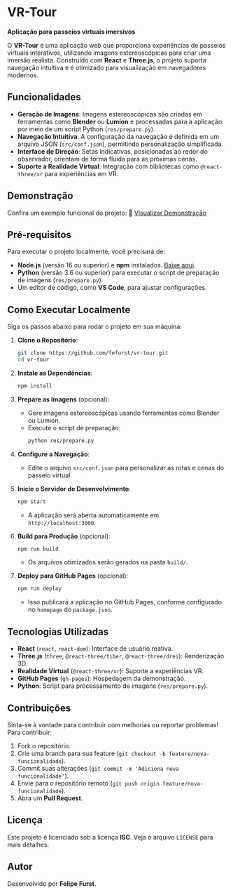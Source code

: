 # VR-Tour

**Aplicação para passeios virtuais imersivos**

O **VR-Tour** é uma aplicação web que proporciona experiências de passeios virtuais interativos, utilizando imagens estereoscópicas para criar uma imersão realista. Construído com **React** e **Three.js**, o projeto suporta navegação intuitiva e é otimizado para visualização em navegadores modernos.

## Funcionalidades

- **Geração de Imagens**: Imagens estereoscópicas são criadas em ferramentas como **Blender** ou **Lumion** e processadas para a aplicação por meio de um script Python (`res/prepare.py`).
- **Navegação Intuitiva**: A configuração da navegação é definida em um arquivo JSON (`src/conf.json`), permitindo personalização simplificada.
- **Interface de Direção**: Setas indicativas, posicionadas ao redor do observador, orientam de forma fluida para as próximas cenas.
- **Suporte a Realidade Virtual**: Integração com bibliotecas como `@react-three/xr` para experiências em VR.

## Demonstração

Confira um exemplo funcional do projeto:
🔗 [Visualizar Demonstração](https://fefurst.github.io/vr-tour/)

## Pré-requisitos

Para executar o projeto localmente, você precisará de:

- **Node.js** (versão 16 ou superior) e **npm** instalados. [Baixe aqui](https://nodejs.org/).
- **Python** (versão 3.6 ou superior) para executar o script de preparação de imagens (`res/prepare.py`).
- Um editor de código, como **VS Code**, para ajustar configurações.

## Como Executar Localmente

Siga os passos abaixo para rodar o projeto em sua máquina:

1. **Clone o Repositório**:
    ```bash
    git clone https://github.com/fefurst/vr-tour.git
    cd vr-tour
    ```

2. **Instale as Dependências**:
    ```bash
    npm install
    ```

3. **Prepare as Imagens** (opcional):
    - Gere imagens estereoscópicas usando ferramentas como Blender ou Lumion.
    - Execute o script de preparação:
        ```bash
        python res/prepare.py
        ```

4. **Configure a Navegação**:
    - Edite o arquivo `src/conf.json` para personalizar as rotas e cenas do passeio virtual.

5. **Inicie o Servidor de Desenvolvimento**:
    ```bash
    npm start
    ```
    - A aplicação será aberta automaticamente em `http://localhost:3000`.

6. **Build para Produção** (opcional):
    ```bash
    npm run build
    ```
    - Os arquivos otimizados serão gerados na pasta `build/`.

7. **Deploy para GitHub Pages** (opcional):
    ```bash
    npm run deploy
    ```
    - Isso publicará a aplicação no GitHub Pages, conforme configurado no `homepage` do `package.json`.

## Tecnologias Utilizadas

- **React** (`react`, `react-dom`): Interface de usuário reativa.
- **Three.js** (`three`, `@react-three/fiber`, `@react-three/drei`): Renderização 3D.
- **Realidade Virtual** (`@react-three/xr`): Suporte a experiências VR.
- **GitHub Pages** (`gh-pages`): Hospedagem da demonstração.
- **Python**: Script para processamento de imagens (`res/prepare.py`).

## Contribuições

Sinta-se à vontade para contribuir com melhorias ou reportar problemas! Para contribuir:
1. Fork o repositório.
2. Crie uma branch para sua feature (`git checkout -b feature/nova-funcionalidade`).
3. Commit suas alterações (`git commit -m 'Adiciona nova funcionalidade'`).
4. Envie para o repositório remoto (`git push origin feature/nova-funcionalidade`).
5. Abra um **Pull Request**.

## Licença

Este projeto é licenciado sob a licença **ISC**. Veja o arquivo `LICENSE` para mais detalhes.

## Autor

Desenvolvido por **Felipe Furst**.
